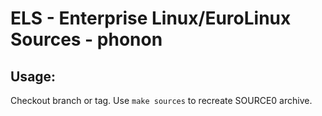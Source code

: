 # ELS - Enterprise Linux/EuroLinux Sources - phonon
 
## Usage:
  Checkout branch or tag. Use `make sources` to recreate  SOURCE0 archive.
